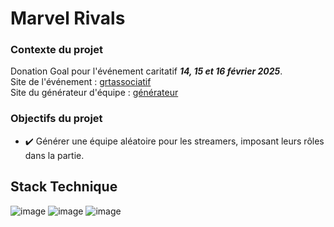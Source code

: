 # Marvel Rivals  

### Contexte du projet  
Donation Goal pour l'événement caritatif ***14, 15 et 16 février 2025***.  
Site de l'événement : [grtassociatif](https://grt-associatif.fr/)  
Site du générateur d'équipe : [générateur](szczapa.github.io/MarvelTerriblePick/)
### Objectifs du projet  
- ✔️ Générer une équipe aléatoire pour les streamers, imposant leurs rôles dans la partie.  

## Stack Technique

![image](https://img.shields.io/badge/TypeScript-007ACC?style=for-the-badge&logo=typescript&logoColor=white)  ![image](https://img.shields.io/badge/HTML5-E34F26?style=for-the-badge&logo=html5&logoColor=white)
![image](https://img.shields.io/badge/CSS3-1572B6?style=for-the-badge&logo=css3&logoColor=white)
